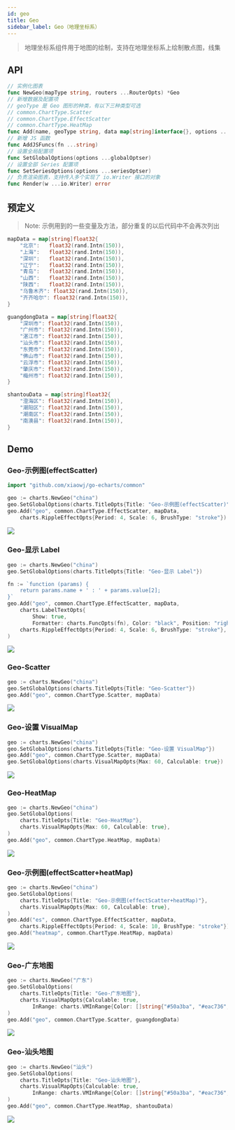 ```yaml
---
id: geo
title: Geo
sidebar_label: Geo（地理坐标系）
---
```


> 地理坐标系组件用于地图的绘制，支持在地理坐标系上绘制散点图，线集

## API
```go
// 实例化图表
func NewGeo(mapType string, routers ...RouterOpts) *Geo
// 新增数据及配置项
// geoType 是 Geo 图形的种类，有以下三种类型可选
// common.ChartType.Scatter
// common.ChartType.EffectScatter
// common.ChartType.HeatMap
func Add(name, geoType string, data map[string]interface{}, options ...seriesOptser) *Geo
// 新增 JS 函数
func AddJSFuncs(fn ...string)
// 设置全局配置项
func SetGlobalOptions(options ...globalOptser)
// 设置全部 Series 配置项
func SetSeriesOptions(options ...seriesOptser)
// 负责渲染图表，支持传入多个实现了 io.Writer 接口的对象
func Render(w ...io.Writer) error
```

## 预定义
> Note: 示例用到的一些变量及方法，部分重复的以后代码中不会再次列出
```go
mapData = map[string]float32{
    "北京":   float32(rand.Intn(150)),
    "上海":   float32(rand.Intn(150)),
    "深圳":   float32(rand.Intn(150)),
    "辽宁":   float32(rand.Intn(150)),
    "青岛":   float32(rand.Intn(150)),
    "山西":   float32(rand.Intn(150)),
    "陕西":   float32(rand.Intn(150)),
    "乌鲁木齐": float32(rand.Intn(150)),
    "齐齐哈尔": float32(rand.Intn(150)),
}

guangdongData = map[string]float32{
    "深圳市": float32(rand.Intn(150)),
    "广州市": float32(rand.Intn(150)),
    "湛江市": float32(rand.Intn(150)),
    "汕头市": float32(rand.Intn(150)),
    "东莞市": float32(rand.Intn(150)),
    "佛山市": float32(rand.Intn(150)),
    "云浮市": float32(rand.Intn(150)),
    "肇庆市": float32(rand.Intn(150)),
    "梅州市": float32(rand.Intn(150)),
}

shantouData = map[string]float32{
    "澄海区": float32(rand.Intn(150)),
    "潮阳区": float32(rand.Intn(150)),
    "潮南区": float32(rand.Intn(150)),
    "南澳县": float32(rand.Intn(150)),
}
```

## Demo

### Geo-示例图(effectScatter)
```go
import "github.com/xiaowj/go-echarts/common"

geo := charts.NewGeo("china")
geo.SetGlobalOptions(charts.TitleOpts{Title: "Geo-示例图(effectScatter)"})
geo.Add("geo", common.ChartType.EffectScatter, mapData,
    charts.RippleEffectOpts{Period: 4, Scale: 6, BrushType: "stroke"})
```
![](https://user-images.githubusercontent.com/19553554/52333496-60147780-2a38-11e9-86b4-967bee2ae954.gif)


### Geo-显示 Label
```go
geo := charts.NewGeo("china")
geo.SetGlobalOptions(charts.TitleOpts{Title: "Geo-显示 Label"})

fn := `function (params) {
    return params.name + ' : ' + params.value[2];
}`
geo.Add("geo", common.ChartType.EffectScatter, mapData,
    charts.LabelTextOpts{
        Show: true, 
        Formatter: charts.FuncOpts(fn), Color: "black", Position: "right"},
    charts.RippleEffectOpts{Period: 4, Scale: 6, BrushType: "stroke"},
)
```
![](https://user-images.githubusercontent.com/19553554/52344575-133f9980-2a56-11e9-93e0-568e484936ce.gif)


### Geo-Scatter
```go
geo := charts.NewGeo("china")
geo.SetGlobalOptions(charts.TitleOpts{Title: "Geo-Scatter"})
geo.Add("geo", common.ChartType.Scatter, mapData)
```
![](https://user-images.githubusercontent.com/19553554/52344634-3ec28400-2a56-11e9-9020-e2eb18c95826.png)


### Geo-设置 VisualMap
```go
geo := charts.NewGeo("china")
geo.SetGlobalOptions(charts.TitleOpts{Title: "Geo-设置 VisualMap"})
geo.Add("geo", common.ChartType.Scatter, mapData)
geo.SetGlobalOptions(charts.VisualMapOpts{Max: 60, Calculable: true})
```
![](https://user-images.githubusercontent.com/19553554/52344700-63b6f700-2a56-11e9-9075-efc97a088889.gif)


### Geo-HeatMap
```go
geo := charts.NewGeo("china")
geo.SetGlobalOptions(
    charts.TitleOpts{Title: "Geo-HeatMap"},
    charts.VisualMapOpts{Max: 60, Calculable: true},
)
geo.Add("geo", common.ChartType.HeatMap, mapData)
```
![](https://user-images.githubusercontent.com/19553554/52344749-834e1f80-2a56-11e9-92b3-bbc8618f6ea2.gif)


### Geo-示例图(effectScatter+heatMap)
```go
geo := charts.NewGeo("china")
geo.SetGlobalOptions(
    charts.TitleOpts{Title: "Geo-示例图(effectScatter+heatMap)"},
    charts.VisualMapOpts{Max: 60, Calculable: true},
)
geo.Add("es", common.ChartType.EffectScatter, mapData,
    charts.RippleEffectOpts{Period: 4, Scale: 10, BrushType: "stroke"})
geo.Add("heatmap", common.ChartType.HeatMap, mapData)
```
![](https://user-images.githubusercontent.com/19553554/52344796-a547a200-2a56-11e9-9dbc-9b7f4ed6431c.gif)


### Geo-广东地图
```go
geo := charts.NewGeo("广东")
geo.SetGlobalOptions(
    charts.TitleOpts{Title: "Geo-广东地图"},
    charts.VisualMapOpts{Calculable: true,
        InRange: charts.VMInRange{Color: []string{"#50a3ba", "#eac736", "#d94e5d"}}},
)
geo.Add("geo", common.ChartType.Scatter, guangdongData)
```
![](https://user-images.githubusercontent.com/19553554/52344868-d922c780-2a56-11e9-9114-f7dc06f9c7e5.gif)


### Geo-汕头地图
```go
geo := charts.NewGeo("汕头")
geo.SetGlobalOptions(
    charts.TitleOpts{Title: "Geo-汕头地图"},
    charts.VisualMapOpts{Calculable: true,
        InRange: charts.VMInRange{Color: []string{"#50a3ba", "#eac736", "#d94e5d"}}},
)
geo.Add("geo", common.ChartType.HeatMap, shantouData)
```
![](https://user-images.githubusercontent.com/19553554/52344892-e93aa700-2a56-11e9-92e9-faaba7c79fc6.png)
